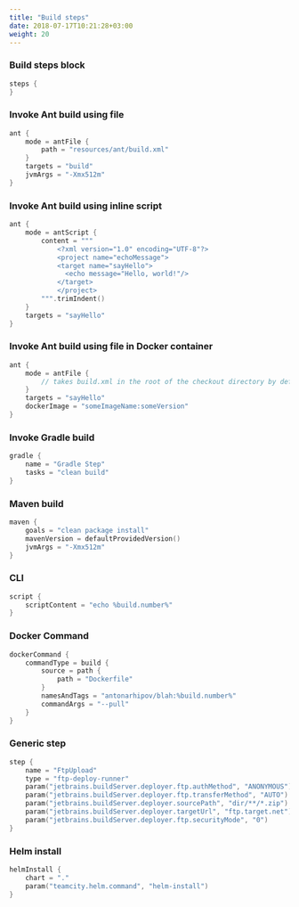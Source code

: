 ```yaml
---
title: "Build steps"
date: 2018-07-17T10:21:28+03:00
weight: 20
---
```


### Build steps block

```kotlin
steps {
}
```

### Invoke Ant build using file

```kotlin
ant {
    mode = antFile {
        path = "resources/ant/build.xml"
    }
    targets = "build"
    jvmArgs = "-Xmx512m"
}
```

### Invoke Ant build using inline script
```kotlin
ant {
    mode = antScript {
        content = """
            <?xml version="1.0" encoding="UTF-8"?>
            <project name="echoMessage">
            <target name="sayHello">
              <echo message="Hello, world!"/>
            </target>
            </project>
        """.trimIndent()
    }
    targets = "sayHello"
}
```

### Invoke Ant build using file in Docker container

```kotlin
ant {
    mode = antFile {
        // takes build.xml in the root of the checkout directory by default        
    }
    targets = "sayHello"
    dockerImage = "someImageName:someVersion"
}
```

### Invoke Gradle build

```kotlin
gradle {
    name = "Gradle Step"
    tasks = "clean build"
}
```

### Maven build
```kotlin
maven {
    goals = "clean package install"
    mavenVersion = defaultProvidedVersion()
    jvmArgs = "-Xmx512m"
}
```

### CLI
```kotlin
script {
    scriptContent = "echo %build.number%"
}
```

### Docker Command
```kotlin
dockerCommand {
    commandType = build {
        source = path {
            path = "Dockerfile"
        }
        namesAndTags = "antonarhipov/blah:%build.number%"
        commandArgs = "--pull"
    }
}
```

### Generic step
```kotlin
step {
    name = "FtpUpload"
    type = "ftp-deploy-runner"
    param("jetbrains.buildServer.deployer.ftp.authMethod", "ANONYMOUS")
    param("jetbrains.buildServer.deployer.ftp.transferMethod", "AUTO")
    param("jetbrains.buildServer.deployer.sourcePath", "dir/**/*.zip")
    param("jetbrains.buildServer.deployer.targetUrl", "ftp.target.net")
    param("jetbrains.buildServer.deployer.ftp.securityMode", "0")
}
```

### Helm install
```kotlin
helmInstall {
    chart = "."
    param("teamcity.helm.command", "helm-install")
}
```